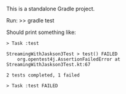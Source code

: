 This is a standalone Gradle project.

Run: >> gradle test

Should print something like:

	> Task :test

	StreamingWithJaskson3Test > test() FAILED
		org.opentest4j.AssertionFailedError at StreamingWithJaskson3Test.kt:67

	2 tests completed, 1 failed

	> Task :test FAILED

